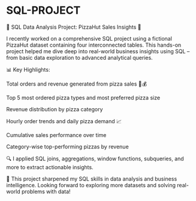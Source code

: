 # SQL-PROJECT
🚀 SQL Data Analysis Project: PizzaHut Sales Insights 🍕

I recently worked on a comprehensive SQL project using a fictional PizzaHut dataset containing four interconnected tables. This hands-on project helped me dive deep into real-world business insights using SQL – from basic data exploration to advanced analytical queries.

📊 Key Highlights:

Total orders and revenue generated from pizza sales 🍕💰

Top 5 most ordered pizza types and most preferred pizza size

Revenue distribution by pizza category

Hourly order trends and daily pizza demand 📈

Cumulative sales performance over time

Category-wise top-performing pizzas by revenue

🔍 I applied SQL joins, aggregations, window functions, subqueries, and more to extract actionable insights.

📌 This project sharpened my SQL skills in data analysis and business intelligence. Looking forward to exploring more datasets and solving real-world problems with data!
